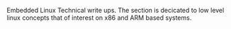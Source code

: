 Embedded Linux Technical write ups. The section is decicated to low level linux concepts
that of interest on x86 and ARM based systems.
